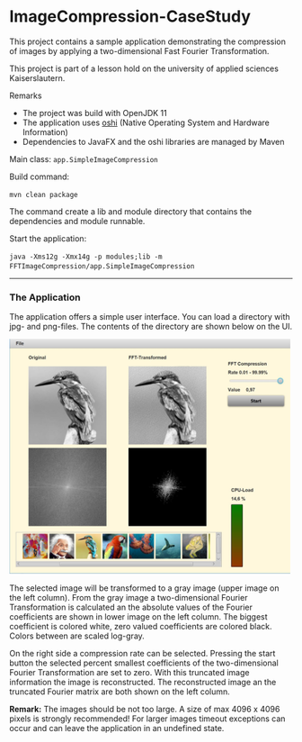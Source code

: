 # ImageCompression-CaseStudy

This project contains a sample application demonstrating the compression of images by applying a two-dimensional Fast Fourier Transformation.

This project is part of a lesson hold on the university of applied sciences Kaiserslautern.

Remarks
* The project was build with OpenJDK 11 
* The application uses [oshi](https://github.com/oshi/oshi) (Native Operating System and Hardware Information)
* Dependencies to JavaFX and the oshi libraries are managed by Maven

Main class: `app.SimpleImageCompression`

Build command:

`mvn clean package`

The command create a lib and module directory that contains the dependencies and module runnable.

Start the application:

`java -Xms12g -Xmx14g -p modules;lib -m FFTImageCompression/app.SimpleImageCompression`

---

### The Application

The application offers a simple user interface. You can load a directory with jpg- and png-files. The contents of the directory are shown below on the UI.

<img src="images/AppUI.jpg" alt="drawing" width="500"/>

The selected image will be transformed to a gray image (upper image on the left column). From the gray image a two-dimensional Fourier Transformation is calculated an the absolute values of the Fourier coefficients are shown in lower image on the left column. The biggest coefficient is colored white, zero valued coefficients are colored black. Colors between are scaled log-gray.

On the right side a compression rate can be selected. Pressing the start button the selected 
percent smallest coefficients of the two-dimensional Fourier Transformation are set to zero. With this truncated image information the image is reconstructed. The reconstructed image an the truncated Fourier matrix are both shown on the left column.

**Remark:** The images should be not too large. A size of max 4096 x 4096 pixels is strongly recommended!  For larger images timeout exceptions can occur and can leave the application in an undefined state.

